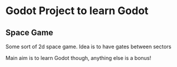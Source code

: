 # Godot Project to learn Godot

## Space Game
Some sort of 2d space game.
Idea is to have gates between sectors

Main aim is to learn Godot though, anything else is a bonus! 
